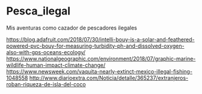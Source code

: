 # Pesca_ilegal
Mis aventuras como cazador de pescadores ilegales

https://blog.adafruit.com/2018/07/30/intelli-bouy-is-a-solar-and-feathered-powered-pvc-bouy-for-measuring-turbidity-ph-and-dissolved-oxygen-also-with-gps-oceans-ecology/
https://www.nationalgeographic.com/environment/2018/07/graphic-marine-wildlife-human-impact-climate-change/
https://www.newsweek.com/vaquita-nearly-extinct-mexico-illegal-fishing-1048558
http://www.diarioextra.com/Noticia/detalle/365237/extranjeros-roban-riqueza-de-isla-del-coco
